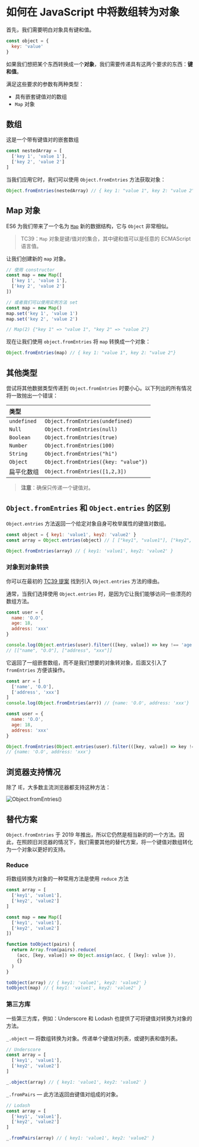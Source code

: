# 如何在 JavaScript 中将数组转为对象

首先，我们需要明白对象具有键和值。

```js
const object = {
  key: 'value'
}
```

如果我们想把某个东西转换成一个**对象**，我们需要传递具有这两个要求的东西：**键和值**。

满足这些要求的参数有两种类型：

- 具有嵌套键值对的数组
- `Map` 对象

## 数组

这是一个带有键值对的嵌套数组

```js
const nestedArray = [
  ['key 1', 'value 1'],
  ['key 2', 'value 2']
]
```

当我们应用它时，我们可以使用 `Object.fromEntries` 方法获取对象：

```js
Object.fromEntries(nestedArray) // { key 1: "value 1", key 2: "value 2"}
```

## Map 对象

ES6 为我们带来了一个名为 [`Map`](https://developer.mozilla.org/en-US/docs/Web/JavaScript/Reference/Global_Objects/Map#Objects_vs._Maps) 新的数据结构，它与 `Object` 非常相似。

> TC39：`Map` 对象是键/值对的集合，其中键和值可以是任意的 ECMAScript 语言值。

让我们创建新的 `map` 对象。

```js
// 使用 constructor
const map = new Map([
  ['key 1', 'value 1'],
  ['key 2', 'value 2']
])

// 或者我们可以使用实例方法 set
const map = new Map()
map.set('key 1', 'value 1')
map.set('key 2', 'value 2')

// Map(2) {"key 1" => "value 1", "key 2" => "value 2"}
```

现在让我们使用 `object.fromEntries` 将 `map` 转换成一个对象：

```js
Object.fromEntries(map) // { key 1: "value 1", key 2: "value 2"}
```

## 其他类型

尝试将其他数据类型传递到 `Object.fromEntries` 时要小心。以下列出的所有情况将一致抛出一个错误：

| 类型        |                                      |
| :---------- | :----------------------------------- |
| `undefined` | `Object.fromEntries(undefined)`      |
| `Null`      | `Object.fromEntries(null)`           |
| `Boolean`   | `Object.fromEntries(true)`           |
| `Number`    | `Object.fromEntries(100)`            |
| `String`    | `Object.fromEntries("hi")`           |
| `Object`    | `Object.fromEntries({key: "value"})` |
| 扁平化数组  | `Object.fromEntries([1,2,3])`        |

> **注意**：确保只传递一个键值对。

## `Object.fromEntries` 和 `Object.entries` 的区别

`Object.entries` 方法返回一个给定对象自身可枚举属性的键值对数组。

```js
const object = { key1: 'value1', key2: 'value2' }
const array = Object.entries(object) // [ ["key1", "value1"], ["key2", "value2"] ]

Object.fromEntries(array) // { key1: 'value1', key2: 'value2' }
```

### 对象到对象转换

你可以在最初的 [TC39 提案](https://github.com/tc39/proposal-object-from-entries) 找到引入 `Object.entries` 方法的缘由。

通常，当我们选择使用 `Object.entries` 时，是因为它让我们能够访问一些漂亮的数组方法。

```js
const user = {
  name: 'O.O',
  age: 18,
  address: 'xxx'
}

console.log(Object.entries(user).filter(([key, value]) => key !== 'age'))
// [["name", "O.O"], ["address", "xxx"]]
```

它返回了一组嵌套数组，而不是我们想要的对象转对象，后面又引入了 `fromEntries` 方便该操作。

```js
const arr = [
  ['name', 'O.O'],
  ['address', 'xxx']
]
console.log(Object.fromEntries(arr)) // {name: 'O.O', address: 'xxx'}

const user = {
  name: 'O.O',
  age: 18,
  address: 'xxx'
}

Object.fromEntries(Object.entries(user).filter(([key, value]) => key !== 'age'))
// {name: 'O.O', address: 'xxx'}
```

## 浏览器支持情况

除了 IE，大多数主流浏览器都支持这种方法：

![Object.fromEntries()](https://upload-images.jianshu.io/upload_images/18281896-6ca9a112aafbf0fe.png?imageMogr2/auto-orient/strip%7CimageView2/2/w/1240)

## 替代方案

`Object.fromEntries` 于 2019 年推出，所以它仍然是相当新的的一个方法。因此，在照顾旧浏览器的情况下，我们需要其他的替代方案，将一个键值对数组转化为一个对象以更好的支持。

### Reduce

将数组转换为对象的一种常用方法是使用 `reduce` 方法

```js
const array = [
  ['key1', 'value1'],
  ['key2', 'value2']
]

const map = new Map([
  ['key1', 'value1'],
  ['key2', 'value2']
])

function toObject(pairs) {
  return Array.from(pairs).reduce(
    (acc, [key, value]) => Object.assign(acc, { [key]: value }),
    {}
  )
}

toObject(array) // { key1: 'value1', key2: 'value2' }
toObject(map) // { key1: 'value1', key2: 'value2' }
```

### 第三方库

一些第三方库，例如：Underscore 和 Lodash 也提供了可将键值对转换为对象的方法。

`_.object` — 将数组转换为对象。传递单个键值对列表，或键列表和值列表。

```js
// Underscore
const array = [
  ['key1', 'value1'],
  ['key2', 'value2']
]

_.object(array) // { key1: 'value1', key2: 'value2' }
```

`_.fromPairs` — 此方法返回由键值对组成的对象。

```js
// Lodash
const array = [
  ['key1', 'value1'],
  ['key2', 'value2']
]

_.fromPairs(array) // { key1: 'value1', key2: 'value2' }
```
